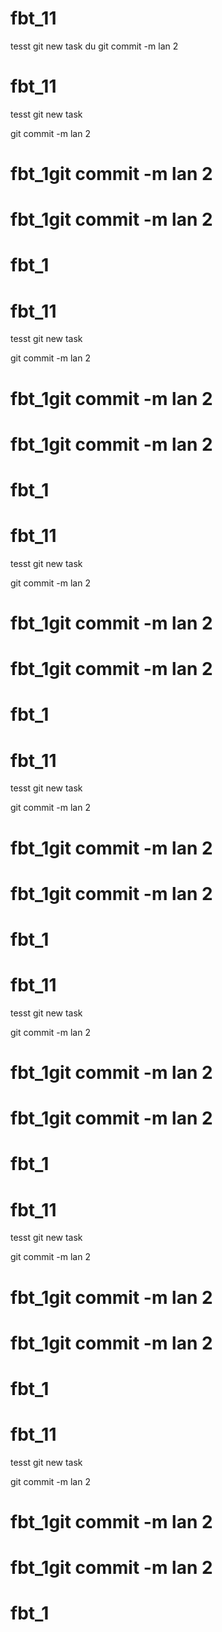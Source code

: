 # fbt_11
 tesst git new task
du git commit -m lan 2
# fbt_11
 tesst git new task

git commit -m lan 2
# fbt_1git commit -m lan 2
# fbt_1git commit -m lan 2
# fbt_1

# fbt_11
 tesst git new task

git commit -m lan 2
# fbt_1git commit -m lan 2
# fbt_1git commit -m lan 2
# fbt_1

# fbt_11
 tesst git new task

git commit -m lan 2
# fbt_1git commit -m lan 2
# fbt_1git commit -m lan 2
# fbt_1

# fbt_11
 tesst git new task

git commit -m lan 2
# fbt_1git commit -m lan 2
# fbt_1git commit -m lan 2
# fbt_1

# fbt_11
 tesst git new task

git commit -m lan 2
# fbt_1git commit -m lan 2
# fbt_1git commit -m lan 2
# fbt_1

# fbt_11
 tesst git new task

git commit -m lan 2
# fbt_1git commit -m lan 2
# fbt_1git commit -m lan 2
# fbt_1

# fbt_11
 tesst git new task

git commit -m lan 2
# fbt_1git commit -m lan 2
# fbt_1git commit -m lan 2
# fbt_1



